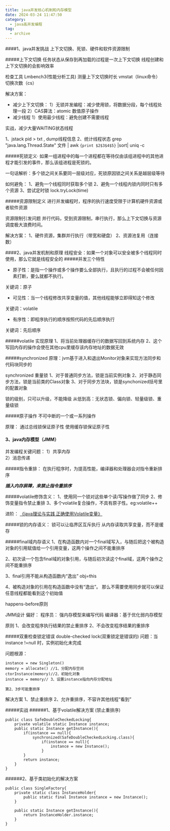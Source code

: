 ```yaml
---
title: java并发核心机制和内存模型
date: 2024-03-24 11:47:50
category:
  - java高并发编程
tag:
  - archive
---
```

####1、java并发挑战
上下文切换、死锁、硬件和软件资源限制

#####上下文切换
任务状态从保存到再加载的过程是一次上下文切换
线程创建和上下文切换的会影响效率

检查工具
Lmbench3(性能分析工具)   测量上下文切换时长
vmstat（linux命令）  切换次数（cs）

解决方案：
* 减少上下文切换：
    1）无锁并发编程：减少使用锁，将数据分段，每个线程处理一段
    2）CAS算法：atomic  数值原子操作
* 减少线程
    1）使用最少线程：避免创建不需要线程

 实战，减少大量WAITING状态线程

1、jstack pid > txt , dump线程信息
2、统计线程状态
grep  "java.lang.Thread.State"  文件 | awk `{print $2$3$4$5}` |sort| uniq -c 

#####死锁定义·
如果一组进程中的每一个进程都在等待仅由该组进程中的其他进程才能引发的事件，那么该组进程是死锁的。

一句话解析：多个锁之间关系要同一层级对应，死锁原因锁之间关系是越层级等待

如何避免：
1、避免一个线程同时获取多个锁
2、避免一个线程内锁内同时只有多个资源
3、尝试定时锁 lock.tryLock(time)

#####资源限制定义
进行并发编程时，程序的执行速度受限于计算机硬件资源或者软件资源

资源限制引发问题
并行代码，受到资源限制，串行执行，那么上下文切换与资源调度极大浪费时间。

解决方案：
1、硬件资源，集群并行执行（带宽和硬盘）
2、资源池复用（连接数）

####2、java并发机制和原理
线程安全：如果一个对象可以安全被多个线程同时使用，那么它就是线程安全的
#####并发三个特性
* 原子性：是指一个操作或多个操作要么全部执行，且执行的过程不会被任何因素打断，要么就都不执行。

关键词：原子

* 可见性：当一个线程修改共享变量的值，其他线程能够立即得知这个修改

关键词：volatile 

* 有序性：即程序执行的顺序按照代码的先后顺序执行

关键词：先后顺序

#####volatile
实现原理
1、将当前处理器缓存行的数据写回到系统内存
2、这个写回内存的操作会使在其他cpu里缓存该内存地址的数据无效

#####synchronized
原理：jvm基于进入和退出Monitor对象来实现方法同步和代码块同步的

synchronized 重量锁
1、对于普通同步方法，锁是当前实例对象
2、对于静态同步方法，锁是当前类的Class对象
3、对于同步方法块，锁是synchonized括号里的配置对象

锁的级别，只可以升级，不能降级
从低到高：无状态锁、偏向锁、轻量级锁、重量级锁

#####原子操作
不可中断的一个或一系列操作

原理：
通过总线锁保证原子性 
使用缓存锁保证原子性 

#### 3、java内存模型（JMM）
并发编程关键问题：
1）共享内存  
2）消息传递  

#####指令重排：
在执行程序时，为提高性能，编译器和处理器会对指令重新排序

***插入内存屏障，来禁止指令重排序***

#####volatile修饰含义：
1、使用同一个锁对这些单个读/写操作做了同步
2、修饰变量指令禁止重排
3、多个volatile复合操作，不具有原子性。eg:volatile++

进阶：
[《java理论与实践 正确使用Volatile变量》](https://www.cnblogs.com/huichuan/archive/2013/06/14/3136033.html)

#####锁的内存语义：
锁可以让临界区互斥执行
从内存读取共享变量，而不是缓存

#####final域内存语义
1、在构造函数内对一个final域写入，与随后把这个被构造对象的引用赋值给一个引用变量，这两个操作之间不能重排序

2、初次读一个包含final域的对象引用，与随后初次读这个final域，这两个操作之间不能重排序

3、final引用不能从构造函数内“逸出” obj=this

4、被构造对象的引用在构造函数中没有“逸出”。
那么不需要使用同步就可以保证任意线程都能看到这个初始值

happens-before原则

JMM设计
偏好：
程序员： 强内存模型来编写代码
编译器：基于优化弱内存模型

原则
1、会改变程序执行结果的禁止重排序
2、不会改变程序结果的重排序

#####双重检查锁定错误
double-checked lock(双重锁定是错误的)
问题：当instance !=null 时，实例初始化未完成

问题根源：
```
instance = new Singleton()
memory = allocate() //1、分配内存空间
ctorInstance(memory)//2、初始化对象
instance = memory// 3、设置instance指向内存分配地址

第2、3步可能重排序
```
解决方案
1、禁止重排序
2、允许重排序，不容许其他线程“看到”

#####实战
######1、基于volatile解决方案 (禁止重排序)
```
public class SafeDoubleCheckedLocking{
    private volatile static Instance instance;
    public static Instance getInstance(){
        if(instance == null){
            synchronized(SafeDoubleCheckedLocking.class){
                if(instance == null){
                    instance = new Instance();
                }
        }
        return instance;
    }
}
```
######2、基于类初始化的解决方案
```
public class SingleFactory{
    private static class InstanceHolder{
        public static final Instance instance = new Instance();
    }

    public static Instance getInstance(){
        return InstanceHolder.instance;
    }
}
```
